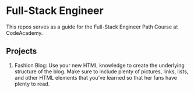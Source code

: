 # Full-Stack Engineer

This repos serves as a guide for the Full-Stack Engineer Path Course at CodeAcademy.

## Projects

1. Fashion Blog: Use your new HTML knowledge to create the underlying structure of the blog. Make sure to include plenty of pictures, links, lists, and other HTML elements that you’ve learned so that her fans have plenty to read.